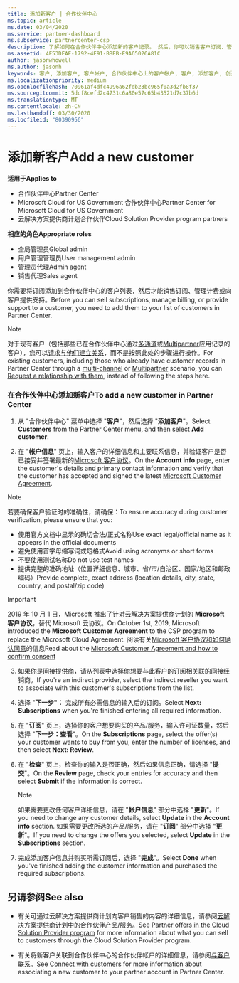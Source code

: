 ```yaml
---
title: 添加新客户 | 合作伙伴中心
ms.topic: article
ms.date: 03/04/2020
ms.service: partner-dashboard
ms.subservice: partnercenter-csp
description: 了解如何在合作伙伴中心添加新的客户记录。 然后，你可以销售客户订阅、管理计费或提供客户支持。
ms.assetid: 4F53DFAF-1792-4E91-BBEB-E9A65026A81C
author: jasonwhowell
ms.author: jasonh
keywords: 客户, 添加客户, 客户帐户, 合作伙伴中心上的客户帐户, 客户, 添加客户, 创建客户帐户
ms.localizationpriority: medium
ms.openlocfilehash: 70961af4dfc4996a62fdb23bc965f0a3d2fb8f37
ms.sourcegitcommit: 5dcf8cefd2c4731c6a80e57c65b43521d7c37b6d
ms.translationtype: MT
ms.contentlocale: zh-CN
ms.lasthandoff: 03/30/2020
ms.locfileid: "80390956"
---
```

# <a name="add-a-new-customer"></a><span data-ttu-id="7fd00-105">添加新客户</span><span class="sxs-lookup"><span data-stu-id="7fd00-105">Add a new customer</span></span> 

<span data-ttu-id="7fd00-106">**适用于**</span><span class="sxs-lookup"><span data-stu-id="7fd00-106">**Applies to**</span></span>

- <span data-ttu-id="7fd00-107">合作伙伴中心</span><span class="sxs-lookup"><span data-stu-id="7fd00-107">Partner Center</span></span>
- <span data-ttu-id="7fd00-108">Microsoft Cloud for US Government 合作伙伴中心</span><span class="sxs-lookup"><span data-stu-id="7fd00-108">Partner Center for Microsoft Cloud for US Government</span></span>
- <span data-ttu-id="7fd00-109">云解决方案提供商计划合作伙伴</span><span class="sxs-lookup"><span data-stu-id="7fd00-109">Cloud Solution Provider program partners</span></span>

<span data-ttu-id="7fd00-110">**相应的角色**</span><span class="sxs-lookup"><span data-stu-id="7fd00-110">**Appropriate roles**</span></span>

- <span data-ttu-id="7fd00-111">全局管理员</span><span class="sxs-lookup"><span data-stu-id="7fd00-111">Global admin</span></span>
- <span data-ttu-id="7fd00-112">用户管理管理员</span><span class="sxs-lookup"><span data-stu-id="7fd00-112">User management admin</span></span>
- <span data-ttu-id="7fd00-113">管理员代理</span><span class="sxs-lookup"><span data-stu-id="7fd00-113">Admin agent</span></span>
- <span data-ttu-id="7fd00-114">销售代理</span><span class="sxs-lookup"><span data-stu-id="7fd00-114">Sales agent</span></span>


<span data-ttu-id="7fd00-115">你需要将订阅添加到合作伙伴中心的客户列表，然后才能销售订阅、管理计费或向客户提供支持。</span><span class="sxs-lookup"><span data-stu-id="7fd00-115">Before you can sell subscriptions, manage billing, or provide support to a customer, you need to add them to your list of customers in Partner  Center.</span></span>

>[!NOTE]
><span data-ttu-id="7fd00-116">对于现有客户（包括那些已在合作伙伴中心通过[多通道](multichannel.md)或[Multipartner](multipartner.md)应用记录的客户），您可以[请求与他们建立关系](request-a-relationship-with-a-customer.md)，而不是按照此处的步骤进行操作。</span><span class="sxs-lookup"><span data-stu-id="7fd00-116">For existing customers, including those who already have customer records in Partner Center through a [multi-channel](multichannel.md) or [Multipartner](multipartner.md) scenario, you can [Request a relationship with them](request-a-relationship-with-a-customer.md), instead of following the steps here.</span></span>

### <a name="to-add-a-new-customer-in-partner-center"></a><span data-ttu-id="7fd00-117">在合作伙伴中心添加新客户</span><span class="sxs-lookup"><span data-stu-id="7fd00-117">To add a new customer in Partner Center</span></span>

1. <span data-ttu-id="7fd00-118">从 "合作伙伴中心" 菜单中选择 "**客户**"，然后选择 "**添加客户**"。</span><span class="sxs-lookup"><span data-stu-id="7fd00-118">Select **Customers** from the Partner Center menu, and then select **Add customer**.</span></span>

2. <span data-ttu-id="7fd00-119">在 "**帐户信息**" 页上，输入客户的详细信息和主要联系信息，并验证客户是否已接受并签署最新的[Microsoft 客户协议](agreements.md)。</span><span class="sxs-lookup"><span data-stu-id="7fd00-119">On the **Account info** page, enter the customer's details and primary contact information and verify that the customer has accepted and signed the latest [Microsoft Customer Agreement](agreements.md).</span></span>

>[!NOTE]
>
><span data-ttu-id="7fd00-120">若要确保客户验证时的准确性，请确保：</span><span class="sxs-lookup"><span data-stu-id="7fd00-120">To ensure accuracy during customer verification, please ensure that you:</span></span>
>- <span data-ttu-id="7fd00-121">使用官方文档中显示的确切合法/正式名称</span><span class="sxs-lookup"><span data-stu-id="7fd00-121">Use exact legal/official name as it appears in the official documents</span></span>
>- <span data-ttu-id="7fd00-122">避免使用首字母缩写词或短格式</span><span class="sxs-lookup"><span data-stu-id="7fd00-122">Avoid using acronyms or short forms</span></span>
>- <span data-ttu-id="7fd00-123">不要使用测试名称</span><span class="sxs-lookup"><span data-stu-id="7fd00-123">Do not use test names</span></span>
>- <span data-ttu-id="7fd00-124">提供完整的准确地址（位置详细信息、城市、省/市/自治区、国家/地区和邮政编码）</span><span class="sxs-lookup"><span data-stu-id="7fd00-124">Provide complete, exact address (location details, city, state, country, and postal/zip code)</span></span>


>[!IMPORTANT] 
> <span data-ttu-id="7fd00-125">2019 年 10 月 1 日，Microsoft 推出了针对云解决方案提供商计划的 **Microsoft 客户协议**，替代 Microsoft 云协议。</span><span class="sxs-lookup"><span data-stu-id="7fd00-125">On October 1st, 2019, Microsoft introduced the **Microsoft Customer Agreement** to the CSP program to replace the Microsoft Cloud Agreement.</span></span> <span data-ttu-id="7fd00-126">阅读有关[Microsoft 客户协议和如何确认同意](confirm-customer-agreement.md)的信息</span><span class="sxs-lookup"><span data-stu-id="7fd00-126">Read about the [Microsoft Customer Agreement and how to confirm consent](confirm-customer-agreement.md)</span></span>
  
3. <span data-ttu-id="7fd00-127">如果你是间接提供商，请从列表中选择你想要与此客户的订阅相关联的间接经销商。</span><span class="sxs-lookup"><span data-stu-id="7fd00-127">If you're an indirect provider, select the indirect reseller you want to associate with this customer's subscriptions from the list.</span></span>

4. <span data-ttu-id="7fd00-128">选择 "**下一步"：** 完成所有必需信息的输入后的订阅。</span><span class="sxs-lookup"><span data-stu-id="7fd00-128">Select **Next: Subscriptions** when you're finished entering all required information.</span></span>

5. <span data-ttu-id="7fd00-129">在 "**订阅**" 页上，选择你的客户想要购买的产品/服务，输入许可证数量，然后选择 "**下一步：查看**"。</span><span class="sxs-lookup"><span data-stu-id="7fd00-129">On the **Subscriptions** page, select the offer(s) your customer wants to buy from you, enter the number of licenses, and then select **Next: Review**.</span></span>

6. <span data-ttu-id="7fd00-130">在 "**检查**" 页上，检查你的输入是否正确，然后如果信息正确，请选择 "**提交**"。</span><span class="sxs-lookup"><span data-stu-id="7fd00-130">On the **Review** page, check your entries for accuracy and then select **Submit** if the information is correct.</span></span>

    >[!NOTE]
    ><span data-ttu-id="7fd00-131">如果需要更改任何客户详细信息，请在 "**帐户信息**" 部分中选择 "**更新**"。</span><span class="sxs-lookup"><span data-stu-id="7fd00-131">If you need to change any customer details, select **Update** in the **Account info** section.</span></span> <span data-ttu-id="7fd00-132">如果需要更改所选的产品/服务，请在 "**订阅**" 部分中选择 "**更新**"。</span><span class="sxs-lookup"><span data-stu-id="7fd00-132">If you need to change the offers you selected, select **Update** in the **Subscriptions** section.</span></span>

7. <span data-ttu-id="7fd00-133">完成添加客户信息并购买所需订阅后，选择 "**完成**"。</span><span class="sxs-lookup"><span data-stu-id="7fd00-133">Select **Done** when you've finished adding the customer information and purchased the required subscriptions.</span></span>

## <a name="see-also"></a><span data-ttu-id="7fd00-134">另请参阅</span><span class="sxs-lookup"><span data-stu-id="7fd00-134">See also</span></span>

- <span data-ttu-id="7fd00-135">有关可通过云解决方案提供商计划向客户销售的内容的详细信息，请参阅[云解决方案提供商计划中的合作伙伴产品/服务](csp-offers.md)。</span><span class="sxs-lookup"><span data-stu-id="7fd00-135">See [Partner offers in the Cloud Solution Provider program](csp-offers.md) for more information about what you can sell to customers through the Cloud Solution Provider program.</span></span>

- <span data-ttu-id="7fd00-136">有关将新客户关联到合作伙伴中心的合作伙伴帐户的详细信息，请参阅[与客户联系](customer-accounts.md)。</span><span class="sxs-lookup"><span data-stu-id="7fd00-136">See [Connect with customers](customer-accounts.md) for more information about associating a new customer to your partner account in Partner Center.</span></span>
